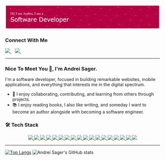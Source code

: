 ![Andrei Sager's GitHub Banner](./assets/images/github-header-banner.png)

### Connect With Me

<a href="mailto:andreiwork25@gmail.com">
  <img src="https://img.shields.io/badge/Gmail-D14836?style=for-the-badge&logo=gmail&logoColor=white" />        
</a>&nbsp;&nbsp;

<a href="https://www.linkedin.com/in/andrei-sager-34a452265/">
  <img src="https://img.shields.io/badge/LinkedIn-0077B5?style=for-the-badge&logo=linkedin&logoColor=white" />        
</a>&nbsp;&nbsp;

---

### Nice To Meet You 👋, I'm Andrei Sager.

I'm a software developer, focused in building remarkable websites, mobile applications, and everything that interests me in the digital spectrum.

- 💞️ I enjoy collaborating, contributing, and learning from others through projects.
- 📚 I enjoy reading books, I also like writing, and someday I want to become an author alongside with becoming a software engineer.

### 🛠 Tech Stack

<div align="center">

<!-- 🤟 Programming Language:  -->

<a href="">
<img src="https://img.shields.io/badge/javascript-%23323330.svg?style=for-the-badge&logo=javascript&logoColor=%23F7DF1E" />  
</a>

<!-- 📱 Mobile:  -->

<a href="https://reactnative.dev">
<img src="https://img.shields.io/badge/react_native-%2320232a.svg?style=for-the-badge&logo=react&logoColor=%2361DAFB" />  
</a>

<!-- 🗄 Backend: -->

<a href="https://nodejs.org/en">
  <img src="https://img.shields.io/badge/Node.js-43853D?style=for-the-badge&logo=node.js&logoColor=white" />        
</a>

<!-- 🌐 Frontend: -->

<a href="">
  <img src="https://img.shields.io/badge/html5-%23E34F26.svg?style=for-the-badge&logo=html5&logoColor=white" />        
</a>

<a href="">
  <img src="https://img.shields.io/badge/css3-%231572B6.svg?style=for-the-badge&logo=css3&logoColor=white" />        
</a>

<a href="">
  <img src="https://img.shields.io/badge/tailwindcss-%2338B2AC.svg?style=for-the-badge&logo=tailwind-css&logoColor=white" />        
</a>

<a href="https://react.dev">
  <img src="https://img.shields.io/badge/React-20232A?style=for-the-badge&logo=react&logoColor=61DAFB" />        
</a>

<a href="https://nextjs.org">
  <img src="https://img.shields.io/badge/Next.js-000?logo=nextdotjs&logoColor=fff&style=for-the-badge" />        
</a>

<!-- 🛢 Database: -->

<a href="https://www.mongodb.com">
  <img src="https://img.shields.io/badge/MongoDB-4EA94B?style=for-the-badge&logo=mongodb&logoColor=white" />        
</a>

<a href="https://firebase.google.com">
  <img src="https://img.shields.io/badge/Firebase-039BE5?style=for-the-badge&logo=Firebase&logoColor=white" />        
</a>

<!-- ⚙️ VCS: -->

<a href="https://github.com/">
  <img src="https://img.shields.io/badge/github-%23121011.svg?style=for-the-badge&logo=github&logoColor=white" />        
</a>

<a href="https://www.markdownguide.org">
  <img src="https://img.shields.io/badge/markdown-%23000000.svg?style=for-the-badge&logo=markdown&logoColor=white" />        
</a>

<!-- 🔧 IDE's: -->

<a href="https://code.visualstudio.com">
  <img src="https://img.shields.io/badge/Visual_Studio_Code-0078D4?style=for-the-badge&logo=visual%20studio%20code&logoColor=white" />        
</a>

 <!-- 🖥 Design: -->

<a href="https://www.figma.com">
  <img src="https://img.shields.io/badge/Figma-F24E1E?style=for-the-badge&logo=figma&logoColor=white" />        
</a>

<!-- 📚 Frameworks, Platforms and Libraries: -->

<a href="">
  <img src="https://img.shields.io/badge/vite-%23646CFF.svg?style=for-the-badge&logo=vite&logoColor=white" />        
</a>

<a href="">
  <img src="https://img.shields.io/badge/expo-1C1E24?style=for-the-badge&logo=expo&logoColor=#D04A37" />        
</a>

<a href="">
  <img src="https://img.shields.io/badge/NPM-%23CB3837.svg?style=for-the-badge&logo=npm&logoColor=white" />        
</a>

<!-- ☁️ Deployment: -->

<a href="https://vercel.com/">
  <img src="https://img.shields.io/badge/Vercel-000000?style=for-the-badge&logo=vercel&logoColor=white" />        
</a>

</div>

---

[![Top Langs](https://github-readme-stats.vercel.app/api/top-langs/?username=Andrei-Sager&layout=donut)](https://github.com/Andrei-Sager/github-readme-stats)
![Andrei Sager's GitHub stats](https://github-readme-stats.vercel.app/api?username=Andrei-Sager&show_icons=true)
